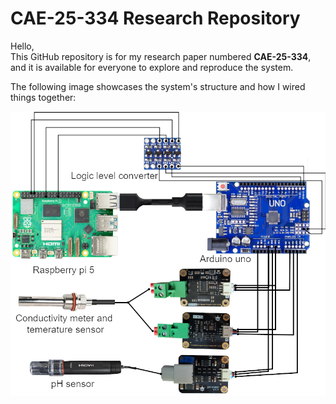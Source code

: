 # CAE-25-334 Research Repository

Hello,  
This GitHub repository is for my research paper numbered **CAE-25-334**, and it is available for everyone to explore and reproduce the system.

The following image showcases the system's structure and how I wired things together:

![System Structure](docs/System_figure)

